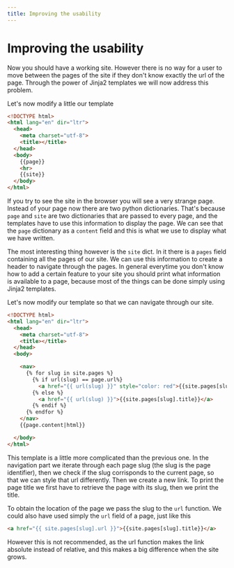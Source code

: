 ```yaml
---
title: Improving the usability
---
```

# Improving the usability

Now you should have a working site. However there is no way for a user to move between the pages of the site if they don't know exactly the url of the page. Through the power of Jinja2 templates we will now address this problem.

Let's now modify a little our template

```html
<!DOCTYPE html>
<html lang="en" dir="ltr">
  <head>
    <meta charset="utf-8">
    <title></title>
  </head>
  <body>
    {{page}}
    <hr>
    {{site}}
  </body>
</html>

```

If you try to see the site in the browser you will see a very strange page. Instead of your page now there are two python dictionaries. That's because ``page`` and ``site`` are two dictionaries that are passed to every page, and the templates have to use this information to display the page. We can see that the ``page`` dictionary as a ``content`` field and this is what we use to display what we have written.

The most interesting thing however is the ``site`` dict. In it there is a ``pages`` field containing all the pages of our site. We can use this information to create a header to navigate through the pages. In general everytime you don't know how to add a certain feature to your site you should print what information is available to a page, because most of the things can be done simply using Jinja2 templates.

Let's now modify our template so that we can navigate through our site.

```html
<!DOCTYPE html>
<html lang="en" dir="ltr">
  <head>
    <meta charset="utf-8">
    <title></title>
  </head>
  <body>

    <nav>
      {% for slug in site.pages %}
        {% if url(slug) == page.url%}
          <a href="{{ url(slug) }}" style="color: red">{{site.pages[slug].title}}</a>
        {% else %}
          <a href="{{ url(slug) }}">{{site.pages[slug].title}}</a>
        {% endif %}
      {% endfor %}
    </nav>
    {{page.content|html}}

  </body>
</html>
```

This template is a little more complicated than the previous one. In the navigation part we iterate through each page slug (the slug is the page identifier), then we check if the slug corrisponds to the current page, so that we can style that url differently. Then we create a new link. To print the page title we first have to retrieve the page with its slug, then we print the title.

To obtain the location of the page we pass the slug to the ``url`` function. We could also have used simply the ``url`` field of a page, just like this

```html
<a href="{{ site.pages[slug].url }}">{{site.pages[slug].title}}</a>
```

However this is not recommended, as the url function makes the link absolute instead of relative, and this makes a big difference when the site grows. 
